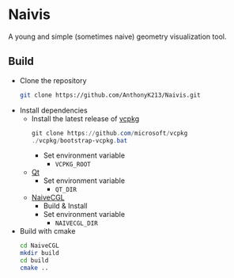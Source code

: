 # Naivis

A young and simple (sometimes naive) geometry visualization tool.

## Build
- Clone the repository
  ```sh
  git clone https://github.com/AnthonyK213/Naivis.git
  ``` 
- Install dependencies
  - Install the latest release of [vcpkg](https://github.com/microsoft/vcpkg)
    ``` ps1
    git clone https://github.com/microsoft/vcpkg
    ./vcpkg/bootstrap-vcpkg.bat
    ```
    - Set environment variable
      - `VCPKG_ROOT`
  - [Qt](https://www.qt.io/download-open-source)
    - Set environment variable
      - `QT_DIR`
  - [NaiveCGL](https://github.com/AnthonyK213/NaiveCGL)
    - Build & Install
    - Set environment variable
      - `NAIVECGL_DIR`
- Build with cmake
  ``` sh
  cd NaiveCGL
  mkdir build
  cd build
  cmake ..
  ```
